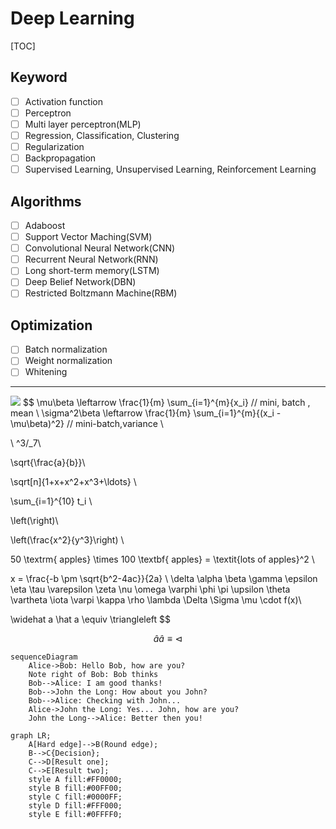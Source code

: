 # Deep Learning
[TOC]

## Keyword
- [ ] Activation function
- [ ] Perceptron
- [ ] Multi layer perceptron(MLP)
- [ ] Regression, Classification, Clustering
- [ ] Regularization
- [ ] Backpropagation
- [ ] Supervised Learning, Unsupervised Learning, Reinforcement Learning

## Algorithms
- [ ] Adaboost
- [ ] Support Vector Maching(SVM)
- [ ] Convolutional Neural Network(CNN)
- [ ] Recurrent Neural Network(RNN)
- [ ] Long short-term memory(LSTM)
- [ ] Deep Belief Network(DBN)
- [ ] Restricted Boltzmann Machine(RBM)

## Optimization
- [ ] Batch normalization
- [ ] Weight normalization
- [ ] Whitening

* * *
![](https://standardfrancis.files.wordpress.com/2015/04/screenshot-from-2015-04-16-133436.png?w=1008)
$$
\mu\beta \leftarrow \frac{1}{m} \sum_{i=1}^{m}{x_i}  // mini\, batch \, mean \\
\sigma^2\beta \leftarrow \frac{1}{m} \sum_{i=1}^{m}{(x_i - \mu\beta)^2}  // mini-batch\,variance \\

\\
^3/_7\\

\sqrt{\frac{a}{b}}\\

\sqrt[n]{1+x+x^2+x^3+\ldots} \\

\sum_{i=1}^{10} t_i \\

\left(\right)\\

\left(\frac{x^2}{y^3}\right) \\

50 \textrm{ apples} \times 100 \textbf{ apples} = \textit{lots of apples}^2 \\

x = \frac{-b \pm \sqrt{b^2-4ac}}{2a} \\
\delta \alpha \beta \gamma \epsilon \eta \tau \varepsilon \zeta \nu \omega \varphi \phi \pi
\upsilon \theta \vartheta \iota \varpi \kappa \rho \lambda \Delta \Sigma \mu \cdot f(x)\\

\widehat a \hat a  \equiv \triangleleft 
$$

$$
\widehat a \hat a  \equiv \triangleleft
$$


```mermaid
sequenceDiagram
	Alice->Bob: Hello Bob, how are you?
	Note right of Bob: Bob thinks
	Bob-->Alice: I am good thanks!
	Bob-->John the Long: How about you John?
	Bob-->Alice: Checking with John...
	Alice->John the Long: Yes... John, how are you?
	John the Long-->Alice: Better then you!
```

```mermaid
graph LR;
    A[Hard edge]-->B(Round edge);
    B-->C{Decision};
    C-->D[Result one];
    C-->E[Result two];
    style A fill:#FF0000;
    style B fill:#00FF00;
    style C fill:#0000FF;
    style D fill:#FFF000;
    style E fill:#0FFFF0;
```



